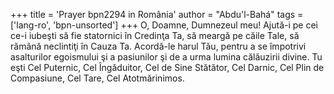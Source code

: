 +++
title = 'Prayer bpn2294 in România'
author = "Abdu'l-Bahá"
tags = ['lang-ro', 'bpn-unsorted']
+++
O, Doamne, Dumnezeul meu! Ajută-i pe cei ce-i iubeşti să fie statornici în Credinţa Ta, să meargă pe căile Tale, să rămână neclintiţi în Cauza Ta. Acordă-le harul Tău, pentru a se împotrivi asalturilor egoismului şi a pasiunilor şi de a urma lumina călăuzirii divine. Tu eşti Cel Puternic, Cel Îngăduitor, Cel de Sine Stătător, Cel Darnic, Cel Plin de Compasiune, Cel Tare, Cel Atotmărinimos.
